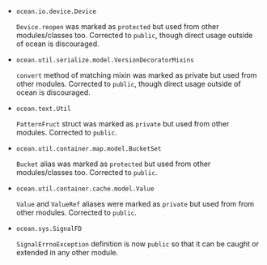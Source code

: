 * `ocean.io.device.Device`

  `Device.reopen` was marked as `protected` but used from other modules/classes
  too. Corrected to `public`, though direct usage outside of ocean is
  discouraged.

* `ocean.util.serialize.model.VersionDecoratorMixins`

  `convert` method of matching mixin was marked as private but used from other
  modules. Corrected to `public`, though direct usage outside of ocean is
  discouraged.

* `ocean.text.Util`

  `PatternFruct` struct was marked as `private` but used from other modules.
  Corrected to `public`.

* `ocean.util.container.map.model.BucketSet`

  `Bucket` alias was marked as `protected` but used from other modules/classes
  too. Corrected to `public`.

* `ocean.util.container.cache.model.Value`

  `Value` and `ValueRef` aliases were marked as `private` but used from from
  other modules. Corrected to `public`.

* `ocean.sys.SignalFD`

  `SignalErrnoException` definition is now `public` so that it can be caught or
  extended in any other module.

